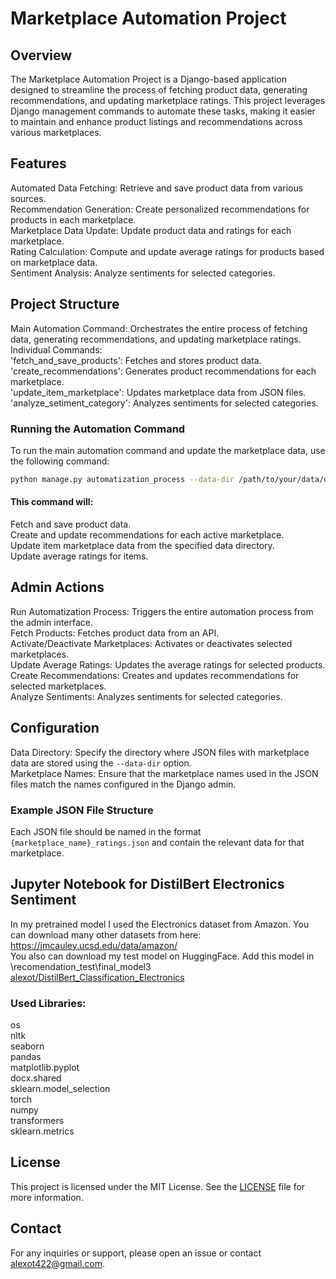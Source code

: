


# Marketplace Automation Project
## Overview
The Marketplace Automation Project is a Django-based application designed to streamline the process of fetching product data, generating recommendations,
and updating marketplace ratings. This project leverages Django management commands to automate these tasks, making it easier to maintain and enhance product 
listings and recommendations across various marketplaces.  

## Features
Automated Data Fetching: Retrieve and save product data from various sources.  
Recommendation Generation: Create personalized recommendations for products in each marketplace.  
Marketplace Data Update: Update product data and ratings for each marketplace.  
Rating Calculation: Compute and update average ratings for products based on marketplace data.  
Sentiment Analysis: Analyze sentiments for selected categories.  

## Project Structure
Main Automation Command: Orchestrates the entire process of fetching data, generating recommendations, and updating marketplace ratings.  
Individual Commands:  
'fetch_and_save_products': Fetches and stores product data.  
'create_recommendations': Generates product recommendations for each marketplace.  
'update_item_marketplace': Updates marketplace data from JSON files.  
'analyze_setiment_category': Analyzes sentiments for selected categories.  

### Running the Automation Command  
To run the main automation command and update the marketplace data, use the following command:  
```bash
python manage.py automatization_process --data-dir /path/to/your/data/directory  
```

#### This command will:  
Fetch and save product data.  
Create and update recommendations for each active marketplace.  
Update item marketplace data from the specified data directory.  
Update average ratings for items.  

## Admin Actions
Run Automatization Process: Triggers the entire automation process from the admin interface.  
Fetch Products: Fetches product data from an API.  
Activate/Deactivate Marketplaces: Activates or deactivates selected marketplaces.  
Update Average Ratings: Updates the average ratings for selected products.  
Create Recommendations: Creates and updates recommendations for selected marketplaces.  
Analyze Sentiments: Analyzes sentiments for selected categories.  

## Configuration
Data Directory: Specify the directory where JSON files with marketplace data are stored using the `--data-dir` option.  
Marketplace Names: Ensure that the marketplace names used in the JSON files match the names configured in the Django admin.  

### Example JSON File Structure
Each JSON file should be named in the format `{marketplace_name}_ratings.json` and contain the relevant data for that marketplace.  

## Jupyter Notebook for DistilBert Electronics Sentiment  
In my pretrained model I used the Electronics dataset from Amazon. You can download many other datasets from here:  
https://jmcauley.ucsd.edu/data/amazon/  
You also can download my test model on HuggingFace. Add this model in \recomendation_test\final_model3
[alexot/DistilBert_Classification_Electronics](https://huggingface.co/alexot/DistilBert_Classification_Electronics)
### Used Libraries:
os  
nltk  
seaborn  
pandas  
matplotlib.pyplot  
docx.shared  
sklearn.model_selection  
torch  
numpy  
transformers  
sklearn.metrics  



## License
This project is licensed under the MIT License. See the [LICENSE](LICENSE) file for more information.

## Contact
For any inquiries or support, please open an issue or contact [alexot422@gmail.com](mailto:alexot422@gmail.com).

